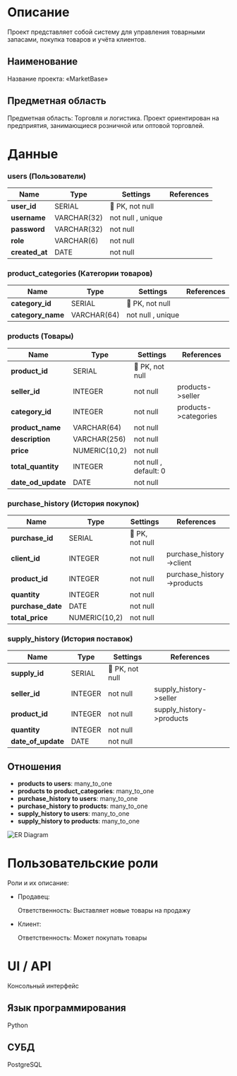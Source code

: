 # Описание
Проект представляет собой систему для управления товарными запасами, покупка товаров и учёта клиентов. 

## Наименование
Название проекта: «MarketBase»

## Предметная область
Предметная область: Торговля и логистика.
Проект ориентирован на предприятия, занимающиеся розничной или оптовой торговлей.

# Данные

### users (Пользователи)

| Name        | Type          | Settings                      | References                    |
|-------------|---------------|-------------------------------|-------------------------------|
| **user_id** | SERIAL | 🔑 PK, not null  |  | |
| **username** | VARCHAR(32) | not null , unique |  | |
| **password** | VARCHAR(32) | not null  |  | |
| **role** | VARCHAR(6) | not null  |  | |
| **created_at** | DATE | not null  |  | | 


### product_categories (Категории товаров)

| Name        | Type          | Settings                      | References                    |
|-------------|---------------|-------------------------------|-------------------------------|
| **category_id** | SERIAL | 🔑 PK, not null  |  | |
| **category_name** | VARCHAR(64) | not null , unique |  | | 


### products (Товары)

| Name        | Type          | Settings                      | References                    |
|-------------|---------------|-------------------------------|-------------------------------|
| **product_id** | SERIAL | 🔑 PK, not null  |  | |
| **seller_id** | INTEGER | not null  | products->seller | |
| **category_id** | INTEGER | not null  | products->categories | |
| **product_name** | VARCHAR(64) | not null  |  | |
| **description** | VARCHAR(256) | not null  |  | |
| **price** | NUMERIC(10,2) | not null  |  | |
| **total_quantity** | INTEGER | not null , default: 0 |  | |
| **date_od_update** | DATE | not null  |  | | 


### purchase_history (История покупок)

| Name        | Type          | Settings                      | References                    |
|-------------|---------------|-------------------------------|-------------------------------|
| **purchase_id** | SERIAL | 🔑 PK, not null  |  | |
| **client_id** | INTEGER | not null  | purchase_history->client | |
| **product_id** | INTEGER | not null  | purchase_history->products | |
| **quantity** | INTEGER | not null  |  | |
| **purchase_date** | DATE | not null  |  | |
| **total_price** | NUMERIC(10,2) | not null  |  | | 


### supply_history (История поставок)

| Name        | Type          | Settings                      | References                    |
|-------------|---------------|-------------------------------|-------------------------------|
| **supply_id** | SERIAL | 🔑 PK, not null  |  | |
| **seller_id** | INTEGER | not null  | supply_history->seller | |
| **product_id** | INTEGER | not null  | supply_history->products | |
| **quantity** | INTEGER | not null  |  | |
| **date_of_update** | DATE | not null  |  | | 


## Отношения

- **products to users**: many_to_one
- **products to product_categories**: many_to_one
- **purchase_history to users**: many_to_one
- **purchase_history to products**: many_to_one
- **supply_history to users**: many_to_one
- **supply_history to products**: many_to_one


![ER Diagram](https://github.com/user-attachments/assets/f58bc621-26b2-4b49-997d-e1c8e8be9e57)


# Пользовательские роли

Роли и их описание:

- Продавец:

  Ответственность:
    Выставляет новые товары на продажу
    
- Клиент:

  Ответственность:
    Может покупать товары


# UI / API 

Консольный интерфейс

## Язык программирования

Python

## СУБД

PostgreSQL
